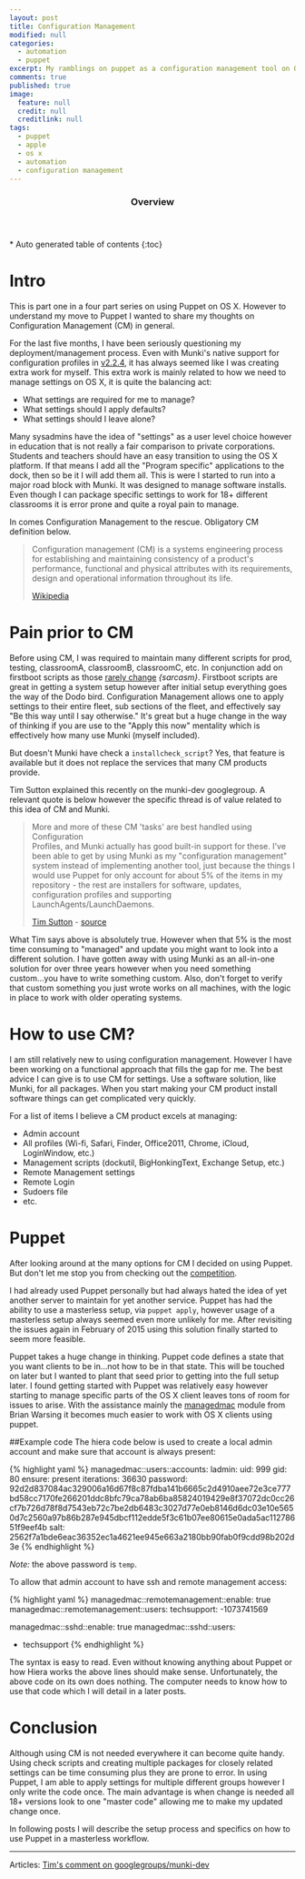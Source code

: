 ```yaml
---
layout: post
title: Configuration Management
modified: null
categories: 
  - automation
  - puppet
excerpt: My ramblings on puppet as a configuration management tool on OS X.
comments: true
published: true
image: 
  feature: null
  credit: null
  creditlink: null
tags: 
  - puppet
  - apple
  - os x
  - automation
  - configuration management
---
```


<section id="table-of-contents" class="toc">
  <header>
    <h3>Overview</h3>
  </header>
<div id="drawer" markdown="1">
*  Auto generated table of contents
{:toc}
</div>
</section><!-- /#table-of-contents -->



# Intro
This is part one in a four part series on using Puppet on OS X. However to understand my move to Puppet I wanted to share my thoughts on Configuration Management (CM) in general.

For the last five months, I have been seriously questioning my deployment/management process. Even with Munki's native support for configuration profiles in [v2.2.4](https://github.com/munki/munki/releases/tag/v2.2.4), it has always seemed like I was creating extra work for myself. This extra work is mainly related to how we need to manage settings on OS X, it is quite the balancing act:

* What settings are required for me to manage?
* What settings should I apply defaults?
* What settings should I leave alone? 

Many sysadmins have the idea of "settings" as a user level choice however in education that is not really a fair comparison to private corporations. Students and teachers should have an easy transition to using the OS X platform. If that means I add all the "Program specific" applications to the dock, then so be it I will add them all. This is were I started to run into a major road block with Munki. It was designed to manage software installs. Even though I can package specific settings to work for 18+ different classrooms it is error prone  and quite a royal pain to manage. 

In comes Configuration Management to the rescue. Obligatory CM definition below. 

> Configuration management (CM) is a systems engineering process for establishing and maintaining consistency of a product's performance, functional and physical attributes with its requirements, design and operational information throughout its life.
> 
> [Wikipedia](en.wikipedia.org/wiki/Configuration_management)
 
# Pain prior to CM
Before using CM, I was required to maintain many different scripts for prod, testing, classroomA, classroomB, classroomC, etc. In conjunction add on firstboot scripts as those [rarely change](https://github.com/rtrouton/rtrouton_scripts/tree/master/rtrouton_scripts/first_boot) *{sarcasm}*. Firstboot scripts are great in getting a system setup however after initial setup everything goes the way of the Dodo bird. Configuration Management allows one to apply settings to their entire fleet, sub sections of the fleet, and effectively say "Be this way until I say otherwise." It's great but a huge change in the way of thinking if you are use to the "Apply this now" mentality which is effectively how many use Munki (myself included).

But doesn't Munki have check a ``installcheck_script``? Yes, that feature is available but it does not replace the services that many CM products provide. 

Tim Sutton explained this recently on the munki-dev googlegroup. A relevant quote is below however the specific thread is of value related to this idea of CM and Munki.

> More and more of these CM 'tasks' are best handled using Configuration  
> Profiles, and Munki actually has good built-in support for these. I've  
> been able to get by using Munki as my "configuration management"  
> system instead of implementing another tool, just because the things I  
> would use Puppet for only account for about 5% of the items in my  
> repository - the rest are installers for software, updates,  
> configuration profiles and supporting LaunchAgents/LaunchDaemons.  
> 
> [Tim Sutton](https://twitter.com/tvsutton) - [source](https://groups.google.com/d/msg/munki-dev/l_T_aZM9TGU/yb-CWZAv7UQJ)

What Tim says above is absolutely true. However when that 5% is the most time consuming to "managed" and update you might want to look into a different solution. I have gotten away with using Munki as an all-in-one solution for over three years however when you need something custom...you have to write something custom. Also, don't forget to verify that custom something you just wrote works on all machines, with the logic in place to work with older operating systems. 

# How to use CM?
I am still relatively new to using configuration management. However I have been working on a functional approach that fills the gap for me. The best advice I can give is to use CM for settings. Use a software solution, like Munki, for all packages. When you start making your CM product install software things can get complicated very quickly. 

For a list of items I believe a CM product excels at managing:

* Admin account
* All profiles (Wi-fi, Safari, Finder, Office2011, Chrome, iCloud, LoginWindow, etc.)
* Management scripts (dockutil, BigHonkingText, Exchange Setup, etc.)
* Remote Management settings
* Remote Login
* Sudoers file
* etc.

# Puppet
After looking around at the many options for CM I decided on using Puppet. But don't let me stop you from checking out the [competition](http://en.wikipedia.org/wiki/Comparison_of_open-source_configuration_management_software).

I had already used Puppet personally but had always hated the idea of yet another server to maintain for yet another service. Puppet has had the ability to use a masterless setup, via ``puppet apply``, however usage of a masterless setup always seemed even more unlikely for me. After revisiting the issues again in February of 2015 using this solution finally started to seem more feasible. 

Puppet takes a huge change in thinking. Puppet code defines a state that you want clients to be in...not how to be in that state. This will be touched on later but I wanted to plant that seed prior to getting into the full setup later. I found getting started with Puppet was relatively easy however starting to manage specific parts of the OS X client leaves tons of room for issues to arise. With the assistance mainly the [managedmac](https://github.com/dayglojesus/managedmac) module from Brian Warsing it becomes much easier to work with OS X clients using puppet.


##Example code
The hiera code below is used to create a local admin account and make sure that account is always present:

{% highlight yaml %}
managedmac::users::accounts:
  ladmin:
    uid: 999
    gid: 80
    ensure: present
    iterations: 36630
    password: 92d2d837084ac329006a16d67f8c87fdba141b6665c2d4910aee72e3ce777bd58cc7170fe266201ddc8bfc79ca78ab6ba85824019429e8f37072dc0cc26cf7b726d78f8d7543eb72c7be2db6483c3027d77e0eb8146d6dc03e10e5650d7c2560a97b86b287e945dbcf112edde5f3c61b07ee80615e0ada5ac11278651f9eef4b
    salt: 2562f7a1bde6eac36352ec1a4621ee945e663a2180bb90fab0f9cdd98b202d3e
{% endhighlight %}

*Note:* the above password is ``temp``. 


To allow that admin account to have ssh and remote management access:

{% highlight yaml %}
managedmac::remotemanagement::enable: true
managedmac::remotemanagement::users:
  techsupport: -1073741569

managedmac::sshd::enable: true
managedmac::sshd::users:
   - techsupport
{% endhighlight %}

The syntax is easy to read. Even without knowing anything about Puppet or how Hiera works the above lines should make sense. Unfortunately, the above code on its own does nothing. The computer needs to know how to use that code which I will detail in a later posts.

# Conclusion
Although using CM is not needed everywhere it can become quite handy. Using check scripts and creating multiple packages for closely related settings can be time consuming plus they are prone to error. In using Puppet, I am able to apply settings for multiple different groups however I only write the code once. The main advantage is when change is needed all 18+ versions look to one "master code" allowing me to make my updated change once.

In following posts I will describe the setup process and specifics on how to use Puppet in a masterless workflow.

---

Articles:
[Tim's comment on googlegroups/munki-dev](https://groups.google.com/d/msg/munki-dev/l_T_aZM9TGU/yb-CWZAv7UQJ)